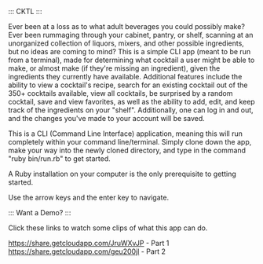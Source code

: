 ::: CKTL :::

Ever been at a loss as to what adult beverages you could possibly make? Ever been rummaging through your cabinet, pantry, or shelf, scanning at an unorganized collection of liquors, mixers, and other possible ingredients, but no ideas are coming to mind? This is a simple CLI app (meant to be run from a terminal), made for determining what cocktail a user might be able to make, or almost make (if they're missing an ingredient), given the ingredients they currently have available. Additional features include the ability to view a cocktail's recipe, search for an existing cocktail out of the 350+ cocktails available, view all cocktails, be surprised by a random cocktail, save and view favorites, as well as the ability to add, edit, and keep track of the ingredients on your "shelf". Additionally, one can log in and out, and the changes you've made to your account will be saved.

This is a CLI (Command Line Interface) application, meaning this will run completely within your command line/terminal. Simply clone down the app, make your way into the newly cloned directory, and type in the command "ruby bin/run.rb" to get started. 

A Ruby installation on your computer is the only prerequisite to getting started.

Use the arrow keys and the enter key to navigate.

::: Want a Demo? :::

Click these links to watch some clips of what this app can do.

https://share.getcloudapp.com/JruWXvJP - Part 1
https://share.getcloudapp.com/geu200jl - Part 2

